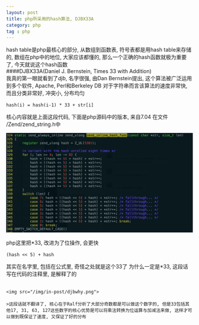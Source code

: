 ```yaml
---
layout: post
title: php所采用的hash算法, DJBX33A
category: php
tag : php
---
```


hash table是php最核心的部分, 从数组到函数表, 符号表都是用hash table来存储的, 数组在php中的地位, 大家应该都懂的, 那么一个正确的hash函数就极为重要了, 今天就说这个hash函数  
####DJBX33A(Daniel J. Bernstein, Times 33 with Addition)  
我真的第一眼就看到了*djb*, 名字很强, 由Dan Bernstein提出, 这个算法被广泛运用到多个软件, Apache, Perl和Berkeley DB 对于字符串而言该算法的速度非常快, 而且分类非常好, 冲突小, 分布均匀  
 

```
hash(i) = hash(i-1) * 33 + str[i]
```

核心内容就是上面这段代码, 下面是php源码中的版本, 来自7.04 在文件 /Zend/zend_string.h中    

<img src="/img/in-post/djb.png"> 

php这里把*33, 改进为了位操作, 会更快  

```
(hash << 5) + hash
```

其实在名字里, 包括在公式里, 奇怪之处就是这个33了 为什么一定是*33, 这段话写在代码的注释里, 是解释了的  
```

<img src="/img/in-post/djbwhy.png">

>这段话就不翻译了, 核心在于Ralf分析了大部分奇数都是可以做这个数字的, 但是33包括其他17, 31, 63, 127这些数字的核心优势是可以将乘法转换为位运算与加减法来做, 这样才可以做到既保证了速度, 又保证了好的分布 

 


